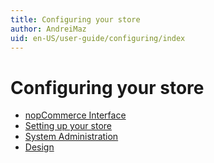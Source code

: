 ```yaml
---
title: Configuring your store
author: AndreiMaz
uid: en-US/user-guide/configuring/index
---
```


# Configuring your store

* [nopCommerce Interface](xref:en-US/user-guide/configuring/nopcommerce-interface)
* [Setting up your store](xref:en-US/user-guide/configuring/setting-up/index)
* [System Administration](xref:en-US/user-guide/configuring/system/index)
* [Design](xref:en-US/user-guide/configuring/design/index)